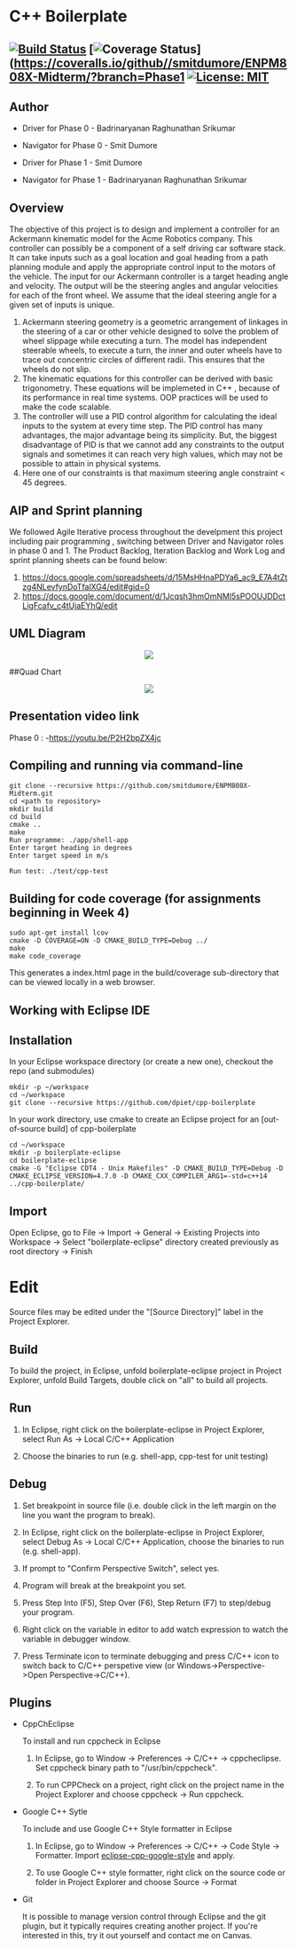 # C++ Boilerplate 
[![Build Status](https://github.com/Irdab2000/ENPM808X-Midterm/actions/workflows/build_and_coveralls.yml/badge.svg)](https://github.com/Irdab2000/ENPM808X-Midterm/.github/workflows/build_and_coveralls.yml)
[![Coverage Status](https://coveralls.io/repos/github/Irdab2000/ENPM808X-Midterm/badge.svg?branch=master)](https://coveralls.io/github//smitdumore/ENPM808X-Midterm/?branch=Phase1
[![License: MIT](https://img.shields.io/badge/License-MIT-green.svg)](https://opensource.org/licenses/MIT)
---
## Author
- Driver for Phase 0 - Badrinaryanan Raghunathan Srikumar
- Navigator for Phase 0 - Smit Dumore

- Driver for Phase 1 - Smit Dumore
- Navigator for Phase 1 - Badrinaryanan Raghunathan Srikumar

## Overview

The objective of this project is to design and implement a controller for an Ackermann kinematic model for the Acme Robotics company. This controller can possibly be a component of a self driving car software stack. It can take inputs such as a goal location and goal heading from a path planning module and apply the appropriate control input to the motors of the vehicle. The input for our Ackermann controller is a target heading angle and velocity. The output will be the steering angles and angular velocities for each of the front wheel. We assume that the ideal steering angle for a given set of inputs is unique.

1. Ackermann steering geometry is a geometric arrangement of linkages in the steering of a car or other vehicle designed to solve the problem of wheel slippage while executing a turn. The model has independent steerable wheels, to execute a turn, the inner and outer wheels have to trace out concentric circles of different radii. This ensures that the wheels do not slip. 
2. The kinematic equations for this controller can be derived with basic trigonometry. These equations will be implemeted in C++ , because of its performance in real time systems. OOP practices will be used to make the code scalable.
3. The controller will use a PID control algorithm for calculating the ideal inputs to the system at every time step. The PID control has many advantages, the major advantage  being its simplicity. But, the biggest disadvantage of PID is that we cannot add any constraints to the output signals and sometimes it can reach very high values, which may not be possible to attain in physical systems. 
4. Here one of our constraints is that maximum steering angle constraint < 45 degrees. 

## AIP and Sprint planning

We followed Agile Iterative process throughout the develpment this project including pair programming , switching between Driver and Navigator roles in phase 0 and 1.
The Product Backlog, Iteration Backlog and Work Log and sprint planning sheets can be found below:

1. https://docs.google.com/spreadsheets/d/15MsHHnaPDYa6_ac9_E7A4tZtzg4NLevfynDoTfalXG4/edit#gid=0
2. https://docs.google.com/document/d/1Jcqsh3hmOmNMl5sPOOUJDDctLigFcafv_c4tUjaEYhQ/edit

## UML Diagram
<p align="center">
<img src="UML/revised/UML_classDiagram_Phase1_v2.png"/>
</p>

##Quad Chart
<p align="center">
<img src="Quad chart/Quad-Chart-Phase 0.jpg"/>
</p>

## Presentation video link 

Phase 0 :
 -https://youtu.be/P2H2bpZX4jc

## Compiling and running via command-line
```
git clone --recursive https://github.com/smitdumore/ENPM808X-Midterm.git
cd <path to repository>
mkdir build
cd build
cmake ..
make
Run programme: ./app/shell-app
Enter target heading in degrees
Enter target speed in m/s

Run test: ./test/cpp-test
```

## Building for code coverage (for assignments beginning in Week 4)
```
sudo apt-get install lcov
cmake -D COVERAGE=ON -D CMAKE_BUILD_TYPE=Debug ../
make
make code_coverage
```
This generates a index.html page in the build/coverage sub-directory that can be viewed locally in a web browser.

## Working with Eclipse IDE ##

## Installation

In your Eclipse workspace directory (or create a new one), checkout the repo (and submodules)
```
mkdir -p ~/workspace
cd ~/workspace
git clone --recursive https://github.com/dpiet/cpp-boilerplate
```

In your work directory, use cmake to create an Eclipse project for an [out-of-source build] of cpp-boilerplate

```
cd ~/workspace
mkdir -p boilerplate-eclipse
cd boilerplate-eclipse
cmake -G "Eclipse CDT4 - Unix Makefiles" -D CMAKE_BUILD_TYPE=Debug -D CMAKE_ECLIPSE_VERSION=4.7.0 -D CMAKE_CXX_COMPILER_ARG1=-std=c++14 ../cpp-boilerplate/
```

## Import

Open Eclipse, go to File -> Import -> General -> Existing Projects into Workspace -> 
Select "boilerplate-eclipse" directory created previously as root directory -> Finish

# Edit

Source files may be edited under the "[Source Directory]" label in the Project Explorer.


## Build

To build the project, in Eclipse, unfold boilerplate-eclipse project in Project Explorer,
unfold Build Targets, double click on "all" to build all projects.

## Run

1. In Eclipse, right click on the boilerplate-eclipse in Project Explorer,
select Run As -> Local C/C++ Application

2. Choose the binaries to run (e.g. shell-app, cpp-test for unit testing)


## Debug


1. Set breakpoint in source file (i.e. double click in the left margin on the line you want 
the program to break).

2. In Eclipse, right click on the boilerplate-eclipse in Project Explorer, select Debug As -> 
Local C/C++ Application, choose the binaries to run (e.g. shell-app).

3. If prompt to "Confirm Perspective Switch", select yes.

4. Program will break at the breakpoint you set.

5. Press Step Into (F5), Step Over (F6), Step Return (F7) to step/debug your program.

6. Right click on the variable in editor to add watch expression to watch the variable in 
debugger window.

7. Press Terminate icon to terminate debugging and press C/C++ icon to switch back to C/C++ 
perspetive view (or Windows->Perspective->Open Perspective->C/C++).


## Plugins

- CppChEclipse

    To install and run cppcheck in Eclipse

    1. In Eclipse, go to Window -> Preferences -> C/C++ -> cppcheclipse.
    Set cppcheck binary path to "/usr/bin/cppcheck".

    2. To run CPPCheck on a project, right click on the project name in the Project Explorer 
    and choose cppcheck -> Run cppcheck.


- Google C++ Sytle

    To include and use Google C++ Style formatter in Eclipse

    1. In Eclipse, go to Window -> Preferences -> C/C++ -> Code Style -> Formatter. 
    Import [eclipse-cpp-google-style][reference-id-for-eclipse-cpp-google-style] and apply.

    2. To use Google C++ style formatter, right click on the source code or folder in 
    Project Explorer and choose Source -> Format

[reference-id-for-eclipse-cpp-google-style]: https://raw.githubusercontent.com/google/styleguide/gh-pages/eclipse-cpp-google-style.xml

- Git

    It is possible to manage version control through Eclipse and the git plugin, but it typically requires creating another project. If you're interested in this, try it out yourself and contact me on Canvas.

